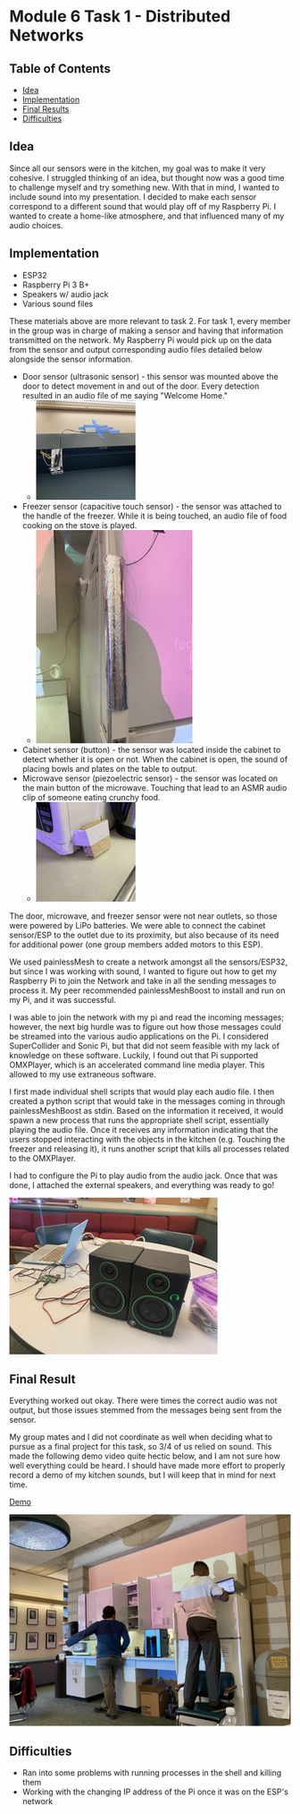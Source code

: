 # Module 6 Task 1 - Distributed Networks 

## Table of Contents  
* [Idea](#idea)  
* [Implementation](#implementation)
* [Final Results](#final)
* [Difficulties](#difficulties)
  
<a name="idea"/>

## Idea
Since all our sensors were in the kitchen, my goal was to make it very cohesive. I struggled thinking of an idea, but thought now was a good time to challenge myself and try something new. With that in mind, I wanted to include sound into my presentation. I decided to make each sensor correspond to a different sound that would play off of my Raspberry Pi. I wanted to create a home-like atmosphere, and that influenced many of my audio choices.

<a name="implementation"/>

## Implementation

* ESP32
* Raspberry Pi 3 B+
* Speakers w/ audio jack
* Various sound files

These materials above are more relevant to task 2. For task 1, every member in the group was in charge of making a sensor and having that information transmitted on the network. My Raspberry Pi would pick up on the data from the sensor and output corresponding audio files detailed below alongside the sensor information.

* Door sensor (ultrasonic sensor) - this sensor was mounted above the door to detect movement in and out of the door. Every detection resulted in an audio file of me saying "Welcome Home."
  * ![Door](/Images/door.jpeg)
* Freezer sensor (capacitive touch sensor) - the sensor was attached to the handle of the freezer. While it is being touched, an audio file of food cooking on the stove is played.
  * ![Freezer](/Images/freezer.jpg)
* Cabinet sensor (button) - the sensor was located inside the cabinet to detect whether it is open or not. When the cabinet is open, the sound of placing bowls and plates on the table to output.
* Microwave sensor (piezoelectric sensor) - the sensor was located on the main button of the microwave. Touching that lead to an ASMR audio clip of someone eating crunchy food.
  * ![Microwave](/Images/microwave.jpeg)

The door, microwave, and freezer sensor were not near outlets, so those were powered by LiPo batteries. We were able to connect the cabinet sensor/ESP to the outlet due to its proximity, but also because of its need for additional power (one group members added motors to this ESP).

We used painlessMesh to create a network amongst all the sensors/ESP32, but since I was working with sound, I wanted to figure out how to get my Raspberry Pi to join the Network and take in all the sending messages to process it. My peer recommended painlessMeshBoost to install and run on my Pi, and it was successful.

I was able to join the network with my pi and read the incoming messages; however, the next big hurdle was to figure out how those messages could be streamed into the various audio applications on the Pi. I considered SuperCollider and Sonic Pi, but that did not seem feasible with my lack of knowledge on these software. Luckily, I found out that Pi supported OMXPlayer, which is an accelerated command line media player. This allowed to my use extraneous software.

I first made individual shell scripts that would play each audio file. I then created a python script that would take in the messages coming in through painlessMeshBoost as stdin. Based on the information it received, it would spawn a new process that runs the appropriate shell script, essentially playing the audio file. Once it receives any information indicating that the users stopped interacting with the objects in the kitchen (e.g. Touching the freezer and releasing it), it runs another script that kills all processes related to the OMXPlayer.

I had to configure the Pi to play audio from the audio jack. Once that was done, I attached the external speakers, and everything was ready to go!

![Speakers](/Images/speakers.jpg)

<a name="final"/>

## Final Result

Everything worked out okay. There were times the correct audio was not output, but those issues stemmed from the messages being sent from the sensor.

My group mates and I did not coordinate as well when deciding what to pursue as a final project for this task, so 3/4 of us relied on sound. This made the following demo video quite hectic below, and I am not sure how well everything could be heard. I should have made more effort to properly record a demo of my kitchen sounds, but I will keep that in mind for next time.

[Demo](https://www.youtube.com/watch?v=4AMsSqZdHdM)

![Overview](/Images/overview.jpeg)

<a name="difficulties"/>

## Difficulties 

* Ran into some problems with running processes in the shell and killing them
* Working with the changing IP address of the Pi once it was on the ESP's network
